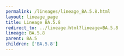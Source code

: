 ```yaml
---
permalink: /lineages/lineage_BA.5.8.html
layout: lineage_page
title: Lineage BA.5.8
redirect_to: ../lineage.html?lineage=BA.5.8
lineage: BA.5.8
parent: BA.5
children: ['BA.5.8']
---
```

